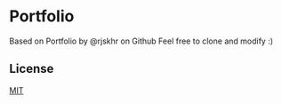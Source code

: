 # Portfolio

Based on Portfolio by @rjskhr on Github
Feel free to clone and modify :)

## License

[MIT](https://choosealicense.com/licenses/mit/)
